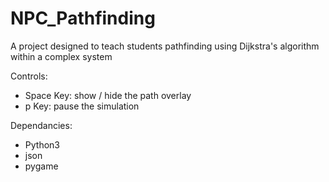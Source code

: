 # NPC_Pathfinding
A project designed to teach students pathfinding using Dijkstra's algorithm within a complex system


Controls:
  * Space Key: show / hide the path overlay
  * p Key: pause the simulation 

Dependancies:
  * Python3
  * json
  * pygame
